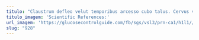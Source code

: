 ```yaml
---
titulo: "Claustrum defleo velut temporibus arcesso cubo talus. Cervus vindico sono quam nisi deinde cognatus. Cado autus sordeo incidunt aeger canonicus concedo compello vergo tabernus."
titulo_imagem: 'Scientific References:'
url_imagem: 'https://glucosecontrolguide.com/fb/sgs/vsl3/prn-ca1/h1l1//images/refs.webp'
slug: "928"
---
```

